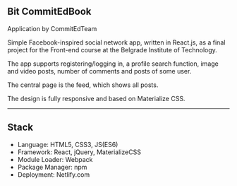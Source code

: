 ## Bit CommitEdBook

Application by CommitEdTeam

Simple Facebook-inspired social network app, written in React.js, as a final project for the Front-end course at the Belgrade Institute of Technology.

The app supports registering/logging in, a profile search function, image and video posts, number of comments and posts of some user.

The central page is the feed, which shows all posts.

The design is fully responsive and based on Materialize CSS.


------------------------------------------------------------------------------------------------------

## Stack
-   Language:   HTML5, CSS3, JS(ES6)
-   Framework:  React, jQuery, MaterializeCSS
-   Module Loader:  Webpack
-   Package Manager:  npm
-   Deployment: Netlify.com
